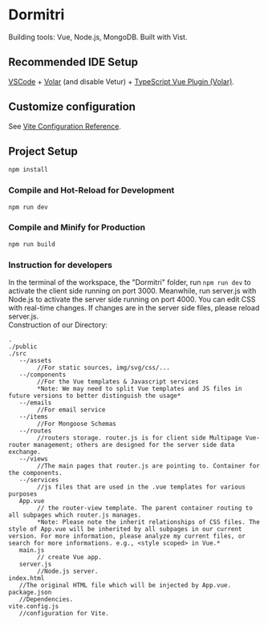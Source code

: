# Dormitri

Building tools: Vue, Node.js, MongoDB. Built with Vist.

## Recommended IDE Setup

[VSCode](https://code.visualstudio.com/) + [Volar](https://marketplace.visualstudio.com/items?itemName=johnsoncodehk.volar) (and disable Vetur) + [TypeScript Vue Plugin (Volar)](https://marketplace.visualstudio.com/items?itemName=johnsoncodehk.vscode-typescript-vue-plugin).

## Customize configuration

See [Vite Configuration Reference](https://vitejs.dev/config/).

## Project Setup

```sh
npm install
```

### Compile and Hot-Reload for Development

```sh
npm run dev
```

### Compile and Minify for Production

```sh
npm run build
```

### Instruction for developers

In the terminal of the workspace, the "Dormitri" folder, run `npm run dev` to activate the client side running on port 3000. Meanwhile, run server.js with Node.js to activate the server side running on port 4000. You can edit CSS with real-time changes. If changes are in the server side files, please reload server.js. <br />
Construction of our Directory:
```
.
./public
./src
   --/assets
        //For static sources, img/svg/css/...
   --/components
        //For the Vue templates & Javascript services
        *Note: We may need to split Vue templates and JS files in future versions to better distinguish the usage*
   --/emails
        //For email service
   --/items
        //For Mongoose Schemas
   --/routes
        //routers storage. router.js is for client side Multipage Vue-router management; others are designed for the server side data exchange.
   --/views
        //The main pages that router.js are pointing to. Container for the components.
   --/services
        //js files that are used in the .vue templates for various purposes
   App.vue
        // the router-view template. The parent container routing to all subpages which router.js manages.
        *Note: Please note the inherit relationships of CSS files. The style of App.vue will be inherited by all subpages in our current version. For more information, please analyze my current files, or search for more informations. e.g., <style scoped> in Vue.*
   main.js
        // create Vue app.
   server.js
        //Node.js server.
index.html
   //The original HTML file which will be injected by App.vue.
package.json
   //Dependencies.
vite.config.js
   //configuration for Vite.
```
